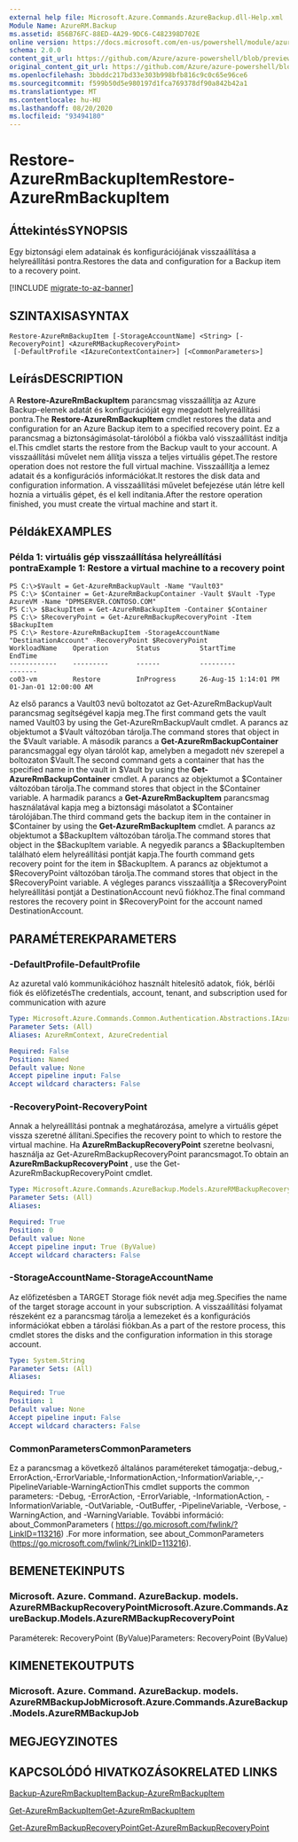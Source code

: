 ```yaml
---
external help file: Microsoft.Azure.Commands.AzureBackup.dll-Help.xml
Module Name: AzureRM.Backup
ms.assetid: 856B76FC-88ED-4A29-9DC6-C482398D702E
online version: https://docs.microsoft.com/en-us/powershell/module/azurerm.backup/restore-azurermbackupitem
schema: 2.0.0
content_git_url: https://github.com/Azure/azure-powershell/blob/preview/src/ResourceManager/AzureBackup/Commands.AzureBackup/help/Restore-AzureRmBackupItem.md
original_content_git_url: https://github.com/Azure/azure-powershell/blob/preview/src/ResourceManager/AzureBackup/Commands.AzureBackup/help/Restore-AzureRmBackupItem.md
ms.openlocfilehash: 3bbddc217bd33e303b998bfb816c9c0c65e96ce6
ms.sourcegitcommit: f599b50d5e980197d1fca769378df90a842b42a1
ms.translationtype: MT
ms.contentlocale: hu-HU
ms.lasthandoff: 08/20/2020
ms.locfileid: "93494180"
---
```

# <span data-ttu-id="adca4-101">Restore-AzureRmBackupItem</span><span class="sxs-lookup"><span data-stu-id="adca4-101">Restore-AzureRmBackupItem</span></span>

## <span data-ttu-id="adca4-102">Áttekintés</span><span class="sxs-lookup"><span data-stu-id="adca4-102">SYNOPSIS</span></span>
<span data-ttu-id="adca4-103">Egy biztonsági elem adatainak és konfigurációjának visszaállítása a helyreállítási pontra.</span><span class="sxs-lookup"><span data-stu-id="adca4-103">Restores the data and configuration for a Backup item to a recovery point.</span></span>

[!INCLUDE [migrate-to-az-banner](../../includes/migrate-to-az-banner.md)]

## <span data-ttu-id="adca4-104">SZINTAXISA</span><span class="sxs-lookup"><span data-stu-id="adca4-104">SYNTAX</span></span>

```
Restore-AzureRmBackupItem [-StorageAccountName] <String> [-RecoveryPoint] <AzureRMBackupRecoveryPoint>
 [-DefaultProfile <IAzureContextContainer>] [<CommonParameters>]
```

## <span data-ttu-id="adca4-105">Leírás</span><span class="sxs-lookup"><span data-stu-id="adca4-105">DESCRIPTION</span></span>
<span data-ttu-id="adca4-106">A **Restore-AzureRmBackupItem** parancsmag visszaállítja az Azure Backup-elemek adatát és konfigurációját egy megadott helyreállítási pontra.</span><span class="sxs-lookup"><span data-stu-id="adca4-106">The **Restore-AzureRmBackupItem** cmdlet restores the data and configuration for an Azure Backup item to a specified recovery point.</span></span>
<span data-ttu-id="adca4-107">Ez a parancsmag a biztonságimásolat-tárolóból a fiókba való visszaállítást indítja el.</span><span class="sxs-lookup"><span data-stu-id="adca4-107">This cmdlet starts the restore from the Backup vault to your account.</span></span>
<span data-ttu-id="adca4-108">A visszaállítási művelet nem állítja vissza a teljes virtuális gépet.</span><span class="sxs-lookup"><span data-stu-id="adca4-108">The restore operation does not restore the full virtual machine.</span></span>
<span data-ttu-id="adca4-109">Visszaállítja a lemez adatait és a konfigurációs információkat.</span><span class="sxs-lookup"><span data-stu-id="adca4-109">It restores the disk data and configuration information.</span></span>
<span data-ttu-id="adca4-110">A visszaállítási művelet befejezése után létre kell hoznia a virtuális gépet, és el kell indítania.</span><span class="sxs-lookup"><span data-stu-id="adca4-110">After the restore operation finished, you must create the virtual machine and start it.</span></span>

## <span data-ttu-id="adca4-111">Példák</span><span class="sxs-lookup"><span data-stu-id="adca4-111">EXAMPLES</span></span>

### <span data-ttu-id="adca4-112">Példa 1: virtuális gép visszaállítása helyreállítási pontra</span><span class="sxs-lookup"><span data-stu-id="adca4-112">Example 1: Restore a virtual machine to a recovery point</span></span>
```
PS C:\>$Vault = Get-AzureRmBackupVault -Name "Vault03"
PS C:\> $Container = Get-AzureRmBackupContainer -Vault $Vault -Type AzureVM -Name "DPMSERVER.CONTOSO.COM"
PS C:\> $BackupItem = Get-AzureRmBackupItem -Container $Container
PS C:\> $RecoveryPoint = Get-AzureRmBackupRecoveryPoint -Item $BackupItem 
PS C:\> Restore-AzureRmBackupItem -StorageAccountName "DestinationAccount" -RecoveryPoint $RecoveryPoint 
WorkloadName    Operation       Status          StartTime              EndTime
------------    ---------       ------          ---------              -------
co03-vm         Restore         InProgress      26-Aug-15 1:14:01 PM   01-Jan-01 12:00:00 AM
```

<span data-ttu-id="adca4-113">Az első parancs a Vault03 nevű boltozatot az Get-AzureRmBackupVault parancsmag segítségével kapja meg.</span><span class="sxs-lookup"><span data-stu-id="adca4-113">The first command gets the vault named Vault03 by using the Get-AzureRmBackupVault cmdlet.</span></span>
<span data-ttu-id="adca4-114">A parancs az objektumot a $Vault változóban tárolja.</span><span class="sxs-lookup"><span data-stu-id="adca4-114">The command stores that object in the $Vault variable.</span></span>
<span data-ttu-id="adca4-115">A második parancs a **Get-AzureRmBackupContainer** parancsmaggal egy olyan tárolót kap, amelyben a megadott név szerepel a boltozaton $Vault.</span><span class="sxs-lookup"><span data-stu-id="adca4-115">The second command gets a container that has the specified name in the vault in $Vault by using the **Get-AzureRmBackupContainer** cmdlet.</span></span>
<span data-ttu-id="adca4-116">A parancs az objektumot a $Container változóban tárolja.</span><span class="sxs-lookup"><span data-stu-id="adca4-116">The command stores that object in the $Container variable.</span></span>
<span data-ttu-id="adca4-117">A harmadik parancs a **Get-AzureRmBackupItem** parancsmag használatával kapja meg a biztonsági másolatot a $Container tárolójában.</span><span class="sxs-lookup"><span data-stu-id="adca4-117">The third command gets the backup item in the container in $Container by using the **Get-AzureRmBackupItem** cmdlet.</span></span>
<span data-ttu-id="adca4-118">A parancs az objektumot a $BackupItem változóban tárolja.</span><span class="sxs-lookup"><span data-stu-id="adca4-118">The command stores that object in the $BackupItem variable.</span></span>
<span data-ttu-id="adca4-119">A negyedik parancs a $BackupItemben található elem helyreállítási pontját kapja.</span><span class="sxs-lookup"><span data-stu-id="adca4-119">The fourth command gets recovery point for the item in $BackupItem.</span></span>
<span data-ttu-id="adca4-120">A parancs az objektumot a $RecoveryPoint változóban tárolja.</span><span class="sxs-lookup"><span data-stu-id="adca4-120">The command stores that object in the $RecoveryPoint variable.</span></span>
<span data-ttu-id="adca4-121">A végleges parancs visszaállítja a $RecoveryPoint helyreállítási pontját a DestinationAccount nevű fiókhoz.</span><span class="sxs-lookup"><span data-stu-id="adca4-121">The final command restores the recovery point in $RecoveryPoint for the account named DestinationAccount.</span></span>

## <span data-ttu-id="adca4-122">PARAMÉTEREK</span><span class="sxs-lookup"><span data-stu-id="adca4-122">PARAMETERS</span></span>

### <span data-ttu-id="adca4-123">-DefaultProfile</span><span class="sxs-lookup"><span data-stu-id="adca4-123">-DefaultProfile</span></span>
<span data-ttu-id="adca4-124">Az azuretal való kommunikációhoz használt hitelesítő adatok, fiók, bérlői fiók és előfizetés</span><span class="sxs-lookup"><span data-stu-id="adca4-124">The credentials, account, tenant, and subscription used for communication with azure</span></span>

```yaml
Type: Microsoft.Azure.Commands.Common.Authentication.Abstractions.IAzureContextContainer
Parameter Sets: (All)
Aliases: AzureRmContext, AzureCredential

Required: False
Position: Named
Default value: None
Accept pipeline input: False
Accept wildcard characters: False
```

### <span data-ttu-id="adca4-125">-RecoveryPoint</span><span class="sxs-lookup"><span data-stu-id="adca4-125">-RecoveryPoint</span></span>
<span data-ttu-id="adca4-126">Annak a helyreállítási pontnak a meghatározása, amelyre a virtuális gépet vissza szeretné állítani.</span><span class="sxs-lookup"><span data-stu-id="adca4-126">Specifies the recovery point to which to restore the virtual machine.</span></span>
<span data-ttu-id="adca4-127">Ha **AzureRmBackupRecoveryPoint** szeretne beolvasni, használja az Get-AzureRmBackupRecoveryPoint parancsmagot.</span><span class="sxs-lookup"><span data-stu-id="adca4-127">To obtain an **AzureRmBackupRecoveryPoint** , use the Get-AzureRmBackupRecoveryPoint cmdlet.</span></span>

```yaml
Type: Microsoft.Azure.Commands.AzureBackup.Models.AzureRMBackupRecoveryPoint
Parameter Sets: (All)
Aliases:

Required: True
Position: 0
Default value: None
Accept pipeline input: True (ByValue)
Accept wildcard characters: False
```

### <span data-ttu-id="adca4-128">-StorageAccountName</span><span class="sxs-lookup"><span data-stu-id="adca4-128">-StorageAccountName</span></span>
<span data-ttu-id="adca4-129">Az előfizetésben a TARGET Storage fiók nevét adja meg.</span><span class="sxs-lookup"><span data-stu-id="adca4-129">Specifies the name of the target storage account in your subscription.</span></span>
<span data-ttu-id="adca4-130">A visszaállítási folyamat részeként ez a parancsmag tárolja a lemezeket és a konfigurációs információkat ebben a tárolási fiókban.</span><span class="sxs-lookup"><span data-stu-id="adca4-130">As a part of the restore process, this cmdlet stores the disks and the configuration information in this storage account.</span></span>

```yaml
Type: System.String
Parameter Sets: (All)
Aliases:

Required: True
Position: 1
Default value: None
Accept pipeline input: False
Accept wildcard characters: False
```

### <span data-ttu-id="adca4-131">CommonParameters</span><span class="sxs-lookup"><span data-stu-id="adca4-131">CommonParameters</span></span>
<span data-ttu-id="adca4-132">Ez a parancsmag a következő általános paramétereket támogatja:-debug,-ErrorAction,-ErrorVariable,-InformationAction,-InformationVariable,-,-PipelineVariable-WarningAction</span><span class="sxs-lookup"><span data-stu-id="adca4-132">This cmdlet supports the common parameters: -Debug, -ErrorAction, -ErrorVariable, -InformationAction, -InformationVariable, -OutVariable, -OutBuffer, -PipelineVariable, -Verbose, -WarningAction, and -WarningVariable.</span></span> <span data-ttu-id="adca4-133">További információ: about_CommonParameters ( https://go.microsoft.com/fwlink/?LinkID=113216) .</span><span class="sxs-lookup"><span data-stu-id="adca4-133">For more information, see about_CommonParameters (https://go.microsoft.com/fwlink/?LinkID=113216).</span></span>

## <span data-ttu-id="adca4-134">BEMENETEK</span><span class="sxs-lookup"><span data-stu-id="adca4-134">INPUTS</span></span>

### <span data-ttu-id="adca4-135">Microsoft. Azure. Command. AzureBackup. models. AzureRMBackupRecoveryPoint</span><span class="sxs-lookup"><span data-stu-id="adca4-135">Microsoft.Azure.Commands.AzureBackup.Models.AzureRMBackupRecoveryPoint</span></span>
<span data-ttu-id="adca4-136">Paraméterek: RecoveryPoint (ByValue)</span><span class="sxs-lookup"><span data-stu-id="adca4-136">Parameters: RecoveryPoint (ByValue)</span></span>

## <span data-ttu-id="adca4-137">KIMENETEK</span><span class="sxs-lookup"><span data-stu-id="adca4-137">OUTPUTS</span></span>

### <span data-ttu-id="adca4-138">Microsoft. Azure. Command. AzureBackup. models. AzureRMBackupJob</span><span class="sxs-lookup"><span data-stu-id="adca4-138">Microsoft.Azure.Commands.AzureBackup.Models.AzureRMBackupJob</span></span>

## <span data-ttu-id="adca4-139">MEGJEGYZI</span><span class="sxs-lookup"><span data-stu-id="adca4-139">NOTES</span></span>

## <span data-ttu-id="adca4-140">KAPCSOLÓDÓ HIVATKOZÁSOK</span><span class="sxs-lookup"><span data-stu-id="adca4-140">RELATED LINKS</span></span>

[<span data-ttu-id="adca4-141">Backup-AzureRmBackupItem</span><span class="sxs-lookup"><span data-stu-id="adca4-141">Backup-AzureRmBackupItem</span></span>](./Backup-AzureRmBackupItem.md)

[<span data-ttu-id="adca4-142">Get-AzureRmBackupItem</span><span class="sxs-lookup"><span data-stu-id="adca4-142">Get-AzureRmBackupItem</span></span>](./Get-AzureRmBackupItem.md)

[<span data-ttu-id="adca4-143">Get-AzureRmBackupRecoveryPoint</span><span class="sxs-lookup"><span data-stu-id="adca4-143">Get-AzureRmBackupRecoveryPoint</span></span>](./Get-AzureRmBackupRecoveryPoint.md)


